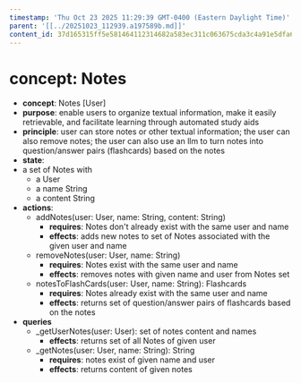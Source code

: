 ```yaml
---
timestamp: 'Thu Oct 23 2025 11:29:39 GMT-0400 (Eastern Daylight Time)'
parent: '[[../20251023_112939.a197589b.md]]'
content_id: 37d165315ff5e581464112314682a583ec311c063675cda3c4a91e5dfa6324fb
---
```


# concept: Notes

* **concept**: Notes \[User]
* **purpose**: enable users to organize textual information, make it easily retrievable, and facilitate learning through automated study aids
* **principle**:
  user can store notes or other textual information;
  the user can also remove notes;
  the user can also use an llm to turn notes into question/answer pairs (flashcards) based on the notes
* **state**:
* a set of Notes with
  * a User
  * a name String
  * a content String
* **actions**:
  * addNotes(user: User, name: String, content: String)
    * **requires**: Notes don't already exist with the same user and name
    * **effects**: adds new notes to set of Notes associated with the given user and name
  * removeNotes(user: User, name: String)
    * **requires**: Notes exist with the same user and name
    * **effects**: removes notes with given name and user from Notes set
  * notesToFlashCards(user: User, name: String): Flashcards
    * **requires**: Notes already exist with the same user and name
    * **effects**: returns set of question/answer pairs of flashcards based on the notes
* **queries**
  * \_getUserNotes(user: User): set of notes content and names
    * **effects**: returns set of all Notes of given user
  * \_getNotes(user: User, name: String): String
    * **requires**: notes exist of given name and user
    * **effects**: returns content of given notes
